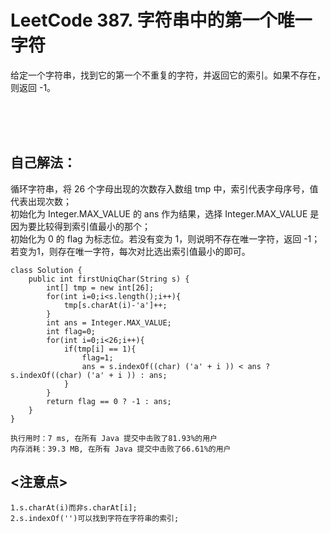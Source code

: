 #    LeetCode 387. 字符串中的第一个唯一字符

给定一个字符串，找到它的第一个不重复的字符，并返回它的索引。如果不存在，则返回 -1。</br>

</br></br></br>

##    自己解法：
循环字符串，将 26 个字母出现的次数存入数组 tmp 中，索引代表字母序号，值代表出现次数；</br>
初始化为 Integer.MAX_VALUE 的 ans 作为结果，选择 Integer.MAX_VALUE 是因为要比较得到索引值最小的那个；</br>
初始化为 0 的 flag 为标志位。若没有变为 1，则说明不存在唯一字符，返回 -1；若变为1，则存在唯一字符，每次对比选出索引值最小的即可。</br>
```
class Solution {
    public int firstUniqChar(String s) {
        int[] tmp = new int[26];
        for(int i=0;i<s.length();i++){
            tmp[s.charAt(i)-'a']++;
        }
        int ans = Integer.MAX_VALUE;
        int flag=0;
        for(int i=0;i<26;i++){
            if(tmp[i] == 1){
                flag=1;
                ans = s.indexOf((char) ('a' + i )) < ans ? s.indexOf((char) ('a' + i )) : ans;
            }
        }
        return flag == 0 ? -1 : ans;
    }
}
```
```
执行用时：7 ms, 在所有 Java 提交中击败了81.93%的用户
内存消耗：39.3 MB, 在所有 Java 提交中击败了66.61%的用户
```


## <注意点>
```
1.s.charAt(i)而非s.charAt[i];
2.s.indexOf('')可以找到字符在字符串的索引;
```
